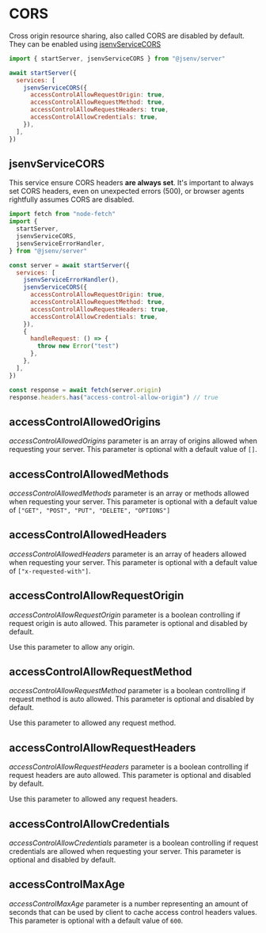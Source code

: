 # CORS

Cross origin resource sharing, also called CORS are disabled by default. They can be enabled using [jsenvServiceCORS](#jsenvServiceCORS)

```js
import { startServer, jsenvServiceCORS } from "@jsenv/server"

await startServer({
  services: [
    jsenvServiceCORS({
      accessControlAllowRequestOrigin: true,
      accessControlAllowRequestMethod: true,
      accessControlAllowRequestHeaders: true,
      accessControlAllowCredentials: true,
    }),
  ],
})
```

## jsenvServiceCORS

This service ensure CORS headers **are always set**.
It's important to always set CORS headers, even on unexpected errors (500), or browser agents rightfully assumes CORS are disabled.

```js
import fetch from "node-fetch"
import {
  startServer,
  jsenvServiceCORS,
  jsenvServiceErrorHandler,
} from "@jsenv/server"

const server = await startServer({
  services: [
    jsenvServiceErrorHandler(),
    jsenvServiceCORS({
      accessControlAllowRequestOrigin: true,
      accessControlAllowRequestMethod: true,
      accessControlAllowRequestHeaders: true,
      accessControlAllowCredentials: true,
    }),
    {
      handleRequest: () => {
        throw new Error("test")
      },
    },
  ],
})

const response = await fetch(server.origin)
response.headers.has("access-control-allow-origin") // true
```

## accessControlAllowedOrigins

_accessControlAllowedOrigins_ parameter is an array of origins allowed when requesting your server. This parameter is optional with a default value of `[]`.

## accessControlAllowedMethods

_accessControlAllowedMethods_ parameter is an array or methods allowed when requesting your server. This parameter is optional with a default value of `["GET", "POST", "PUT", "DELETE", "OPTIONS"]`

## accessControlAllowedHeaders

_accessControlAllowedHeaders_ parameter is an array of headers allowed when requesting your server. This parameter is optional with a default value of `["x-requested-with"]`.

## accessControlAllowRequestOrigin

_accessControlAllowRequestOrigin_ parameter is a boolean controlling if request origin is auto allowed. This parameter is optional and disabled by default.

Use this parameter to allow any origin.

## accessControlAllowRequestMethod

_accessControlAllowRequestMethod_ parameter is a boolean controlling if request method is auto allowed. This parameter is optional and disabled by default.

Use this parameter to allowed any request method.

## accessControlAllowRequestHeaders

_accessControlAllowRequestHeaders_ parameter is a boolean controlling if request headers are auto allowed. This parameter is optional and disabled by default.

Use this parameter to allowed any request headers.

## accessControlAllowCredentials

_accessControlAllowCredentials_ parameter is a boolean controlling if request credentials are allowed when requesting your server. This parameter is optional and disabled by default.

## accessControlMaxAge

_accessControlMaxAge_ parameter is a number representing an amount of seconds that can be used by client to cache access control headers values. This parameter is optional with a default value of `600`.
